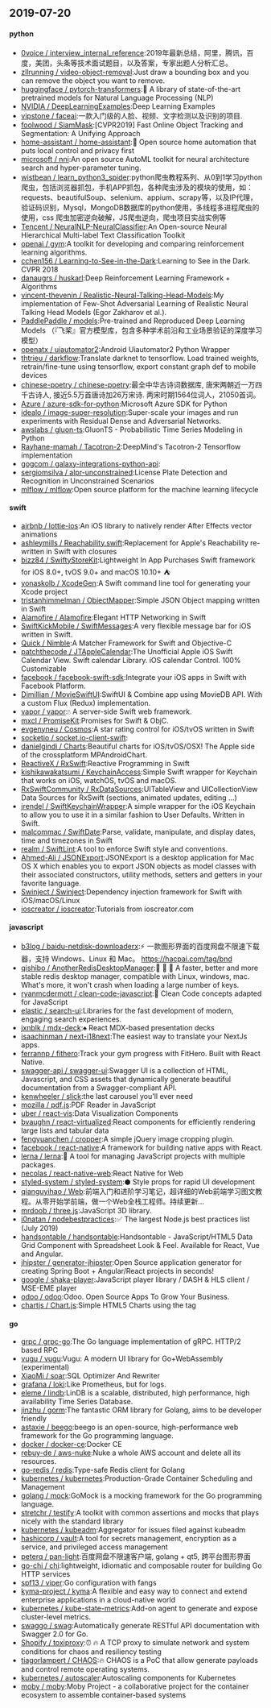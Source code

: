 ## 2019-07-20

#### python
* [0voice / interview_internal_reference](https://github.com/0voice/interview_internal_reference):2019年最新总结，阿里，腾讯，百度，美团，头条等技术面试题目，以及答案，专家出题人分析汇总。
* [zllrunning / video-object-removal](https://github.com/zllrunning/video-object-removal):Just draw a bounding box and you can remove the object you want to remove.
* [huggingface / pytorch-transformers](https://github.com/huggingface/pytorch-transformers):👾
A library of state-of-the-art pretrained models for Natural Language Processing (NLP)
* [NVIDIA / DeepLearningExamples](https://github.com/NVIDIA/DeepLearningExamples):Deep Learning Examples
* [vipstone / faceai](https://github.com/vipstone/faceai):一款入门级的人脸、视频、文字检测以及识别的项目.
* [foolwood / SiamMask](https://github.com/foolwood/SiamMask):[CVPR2019] Fast Online Object Tracking and Segmentation: A Unifying Approach
* [home-assistant / home-assistant](https://github.com/home-assistant/home-assistant):🏡
Open source home automation that puts local control and privacy first
* [microsoft / nni](https://github.com/microsoft/nni):An open source AutoML toolkit for neural architecture search and hyper-parameter tuning.
* [wistbean / learn_python3_spider](https://github.com/wistbean/learn_python3_spider):python爬虫教程系列、从0到1学习python爬虫，包括浏览器抓包，手机APP抓包，各种爬虫涉及的模块的使用，如：requests、beautifulSoup、selenium、appium、scrapy等，以及IP代理，验证码识别，Mysql，MongoDB数据库的python使用，多线程多进程爬虫的使用，css 爬虫加密逆向破解，JS爬虫逆向，爬虫项目实战实例等
* [Tencent / NeuralNLP-NeuralClassifier](https://github.com/Tencent/NeuralNLP-NeuralClassifier):An Open-source Neural Hierarchical Multi-label Text Classification Toolkit
* [openai / gym](https://github.com/openai/gym):A toolkit for developing and comparing reinforcement learning algorithms.
* [cchen156 / Learning-to-See-in-the-Dark](https://github.com/cchen156/Learning-to-See-in-the-Dark):Learning to See in the Dark. CVPR 2018
* [danaugrs / huskarl](https://github.com/danaugrs/huskarl):Deep Reinforcement Learning Framework + Algorithms
* [vincent-thevenin / Realistic-Neural-Talking-Head-Models](https://github.com/vincent-thevenin/Realistic-Neural-Talking-Head-Models):My implementation of Few-Shot Adversarial Learning of Realistic Neural Talking Head Models (Egor Zakharov et al.).
* [PaddlePaddle / models](https://github.com/PaddlePaddle/models):Pre-trained and Reproduced Deep Learning Models （『飞桨』官方模型库，包含多种学术前沿和工业场景验证的深度学习模型）
* [openatx / uiautomator2](https://github.com/openatx/uiautomator2):Android Uiautomator2 Python Wrapper
* [thtrieu / darkflow](https://github.com/thtrieu/darkflow):Translate darknet to tensorflow. Load trained weights, retrain/fine-tune using tensorflow, export constant graph def to mobile devices
* [chinese-poetry / chinese-poetry](https://github.com/chinese-poetry/chinese-poetry):最全中华古诗词数据库, 唐宋两朝近一万四千古诗人, 接近5.5万首唐诗加26万宋诗. 两宋时期1564位词人，21050首词。
* [Azure / azure-sdk-for-python](https://github.com/Azure/azure-sdk-for-python):Microsoft Azure SDK for Python
* [idealo / image-super-resolution](https://github.com/idealo/image-super-resolution):Super-scale your images and run experiments with Residual Dense and Adversarial Networks.
* [awslabs / gluon-ts](https://github.com/awslabs/gluon-ts):GluonTS - Probabilistic Time Series Modeling in Python
* [Rayhane-mamah / Tacotron-2](https://github.com/Rayhane-mamah/Tacotron-2):DeepMind's Tacotron-2 Tensorflow implementation
* [gogcom / galaxy-integrations-python-api](https://github.com/gogcom/galaxy-integrations-python-api):
* [sergiomsilva / alpr-unconstrained](https://github.com/sergiomsilva/alpr-unconstrained):License Plate Detection and Recognition in Unconstrained Scenarios
* [mlflow / mlflow](https://github.com/mlflow/mlflow):Open source platform for the machine learning lifecycle

#### swift
* [airbnb / lottie-ios](https://github.com/airbnb/lottie-ios):An iOS library to natively render After Effects vector animations
* [ashleymills / Reachability.swift](https://github.com/ashleymills/Reachability.swift):Replacement for Apple's Reachability re-written in Swift with closures
* [bizz84 / SwiftyStoreKit](https://github.com/bizz84/SwiftyStoreKit):Lightweight In App Purchases Swift framework for iOS 8.0+, tvOS 9.0+ and macOS 10.10+ ⛺
* [yonaskolb / XcodeGen](https://github.com/yonaskolb/XcodeGen):A Swift command line tool for generating your Xcode project
* [tristanhimmelman / ObjectMapper](https://github.com/tristanhimmelman/ObjectMapper):Simple JSON Object mapping written in Swift
* [Alamofire / Alamofire](https://github.com/Alamofire/Alamofire):Elegant HTTP Networking in Swift
* [SwiftKickMobile / SwiftMessages](https://github.com/SwiftKickMobile/SwiftMessages):A very flexible message bar for iOS written in Swift.
* [Quick / Nimble](https://github.com/Quick/Nimble):A Matcher Framework for Swift and Objective-C
* [patchthecode / JTAppleCalendar](https://github.com/patchthecode/JTAppleCalendar):The Unofficial Apple iOS Swift Calendar View. Swift calendar Library. iOS calendar Control. 100% Customizable
* [facebook / facebook-swift-sdk](https://github.com/facebook/facebook-swift-sdk):Integrate your iOS apps in Swift with Facebook Platform.
* [Dimillian / MovieSwiftUI](https://github.com/Dimillian/MovieSwiftUI):SwiftUI & Combine app using MovieDB API. With a custom Flux (Redux) implementation.
* [vapor / vapor](https://github.com/vapor/vapor):💧
A server-side Swift web framework.
* [mxcl / PromiseKit](https://github.com/mxcl/PromiseKit):Promises for Swift & ObjC.
* [evgenyneu / Cosmos](https://github.com/evgenyneu/Cosmos):A star rating control for iOS/tvOS written in Swift
* [socketio / socket.io-client-swift](https://github.com/socketio/socket.io-client-swift):
* [danielgindi / Charts](https://github.com/danielgindi/Charts):Beautiful charts for iOS/tvOS/OSX! The Apple side of the crossplatform MPAndroidChart.
* [ReactiveX / RxSwift](https://github.com/ReactiveX/RxSwift):Reactive Programming in Swift
* [kishikawakatsumi / KeychainAccess](https://github.com/kishikawakatsumi/KeychainAccess):Simple Swift wrapper for Keychain that works on iOS, watchOS, tvOS and macOS.
* [RxSwiftCommunity / RxDataSources](https://github.com/RxSwiftCommunity/RxDataSources):UITableView and UICollectionView Data Sources for RxSwift (sections, animated updates, editing ...)
* [jrendel / SwiftKeychainWrapper](https://github.com/jrendel/SwiftKeychainWrapper):A simple wrapper for the iOS Keychain to allow you to use it in a similar fashion to User Defaults. Written in Swift.
* [malcommac / SwiftDate](https://github.com/malcommac/SwiftDate):Parse, validate, manipulate, and display dates, time and timezones in Swift
* [realm / SwiftLint](https://github.com/realm/SwiftLint):A tool to enforce Swift style and conventions.
* [Ahmed-Ali / JSONExport](https://github.com/Ahmed-Ali/JSONExport):JSONExport is a desktop application for Mac OS X which enables you to export JSON objects as model classes with their associated constructors, utility methods, setters and getters in your favorite language.
* [Swinject / Swinject](https://github.com/Swinject/Swinject):Dependency injection framework for Swift with iOS/macOS/Linux
* [ioscreator / ioscreator](https://github.com/ioscreator/ioscreator):Tutorials from ioscreator.com

#### javascript
* [b3log / baidu-netdisk-downloaderx](https://github.com/b3log/baidu-netdisk-downloaderx):⚡️
一款图形界面的百度网盘不限速下载器，支持 Windows、Linux 和 Mac。 https://hacpai.com/tag/bnd
* [qishibo / AnotherRedisDesktopManager](https://github.com/qishibo/AnotherRedisDesktopManager):🚀
🚀
🚀
A faster, better and more stable redis desktop manager, compatible with Linux, windows, mac. What's more, it won't crash when loading a large number of keys.
* [ryanmcdermott / clean-code-javascript](https://github.com/ryanmcdermott/clean-code-javascript):🛁
Clean Code concepts adapted for JavaScript
* [elastic / search-ui](https://github.com/elastic/search-ui):Libraries for the fast development of modern, engaging search experiences.
* [jxnblk / mdx-deck](https://github.com/jxnblk/mdx-deck):♠️
React MDX-based presentation decks
* [isaachinman / next-i18next](https://github.com/isaachinman/next-i18next):The easiest way to translate your NextJs apps.
* [ferrannp / fithero](https://github.com/ferrannp/fithero):Track your gym progress with FitHero. Built with React Native.
* [swagger-api / swagger-ui](https://github.com/swagger-api/swagger-ui):Swagger UI is a collection of HTML, Javascript, and CSS assets that dynamically generate beautiful documentation from a Swagger-compliant API.
* [kenwheeler / slick](https://github.com/kenwheeler/slick):the last carousel you'll ever need
* [mozilla / pdf.js](https://github.com/mozilla/pdf.js):PDF Reader in JavaScript
* [uber / react-vis](https://github.com/uber/react-vis):Data Visualization Components
* [bvaughn / react-virtualized](https://github.com/bvaughn/react-virtualized):React components for efficiently rendering large lists and tabular data
* [fengyuanchen / cropper](https://github.com/fengyuanchen/cropper):A simple jQuery image cropping plugin.
* [facebook / react-native](https://github.com/facebook/react-native):A framework for building native apps with React.
* [lerna / lerna](https://github.com/lerna/lerna):🐉
A tool for managing JavaScript projects with multiple packages.
* [necolas / react-native-web](https://github.com/necolas/react-native-web):React Native for Web
* [styled-system / styled-system](https://github.com/styled-system/styled-system):⬢ Style props for rapid UI development
* [qianguyihao / Web](https://github.com/qianguyihao/Web):前端入门和进阶学习笔记，超详细的Web前端学习图文教程。从零开始学前端，做一个Web全栈工程师。持续更新...
* [mrdoob / three.js](https://github.com/mrdoob/three.js):JavaScript 3D library.
* [i0natan / nodebestpractices](https://github.com/i0natan/nodebestpractices):✅
The largest Node.js best practices list (July 2019)
* [handsontable / handsontable](https://github.com/handsontable/handsontable):Handsontable - JavaScript/HTML5 Data Grid Component with Spreadsheet Look & Feel. Available for React, Vue and Angular.
* [jhipster / generator-jhipster](https://github.com/jhipster/generator-jhipster):Open Source application generator for creating Spring Boot + Angular/React projects in seconds!
* [google / shaka-player](https://github.com/google/shaka-player):JavaScript player library / DASH & HLS client / MSE-EME player
* [odoo / odoo](https://github.com/odoo/odoo):Odoo. Open Source Apps To Grow Your Business.
* [chartjs / Chart.js](https://github.com/chartjs/Chart.js):Simple HTML5 Charts using the <canvas> tag

#### go
* [grpc / grpc-go](https://github.com/grpc/grpc-go):The Go language implementation of gRPC. HTTP/2 based RPC
* [vugu / vugu](https://github.com/vugu/vugu):Vugu: A modern UI library for Go+WebAssembly (experimental)
* [XiaoMi / soar](https://github.com/XiaoMi/soar):SQL Optimizer And Rewriter
* [grafana / loki](https://github.com/grafana/loki):Like Prometheus, but for logs.
* [eleme / lindb](https://github.com/eleme/lindb):LinDB is a scalable, distributed, high performance, high availability Time Series Database.
* [jinzhu / gorm](https://github.com/jinzhu/gorm):The fantastic ORM library for Golang, aims to be developer friendly
* [astaxie / beego](https://github.com/astaxie/beego):beego is an open-source, high-performance web framework for the Go programming language.
* [docker / docker-ce](https://github.com/docker/docker-ce):Docker CE
* [rebuy-de / aws-nuke](https://github.com/rebuy-de/aws-nuke):Nuke a whole AWS account and delete all its resources.
* [go-redis / redis](https://github.com/go-redis/redis):Type-safe Redis client for Golang
* [kubernetes / kubernetes](https://github.com/kubernetes/kubernetes):Production-Grade Container Scheduling and Management
* [golang / mock](https://github.com/golang/mock):GoMock is a mocking framework for the Go programming language.
* [stretchr / testify](https://github.com/stretchr/testify):A toolkit with common assertions and mocks that plays nicely with the standard library
* [kubernetes / kubeadm](https://github.com/kubernetes/kubeadm):Aggregator for issues filed against kubeadm
* [hashicorp / vault](https://github.com/hashicorp/vault):A tool for secrets management, encryption as a service, and privileged access management
* [peterq / pan-light](https://github.com/peterq/pan-light):百度网盘不限速客户端, golang + qt5, 跨平台图形界面
* [go-chi / chi](https://github.com/go-chi/chi):lightweight, idiomatic and composable router for building Go HTTP services
* [spf13 / viper](https://github.com/spf13/viper):Go configuration with fangs
* [kyma-project / kyma](https://github.com/kyma-project/kyma):A flexible and easy way to connect and extend enterprise applications in a cloud-native world
* [kubernetes / kube-state-metrics](https://github.com/kubernetes/kube-state-metrics):Add-on agent to generate and expose cluster-level metrics.
* [swaggo / swag](https://github.com/swaggo/swag):Automatically generate RESTful API documentation with Swagger 2.0 for Go.
* [Shopify / toxiproxy](https://github.com/Shopify/toxiproxy):⏰
🔥
A TCP proxy to simulate network and system conditions for chaos and resiliency testing
* [tiagorlampert / CHAOS](https://github.com/tiagorlampert/CHAOS):🔥
CHAOS is a PoC that allow generate payloads and control remote operating systems.
* [kubernetes / autoscaler](https://github.com/kubernetes/autoscaler):Autoscaling components for Kubernetes
* [moby / moby](https://github.com/moby/moby):Moby Project - a collaborative project for the container ecosystem to assemble container-based systems
